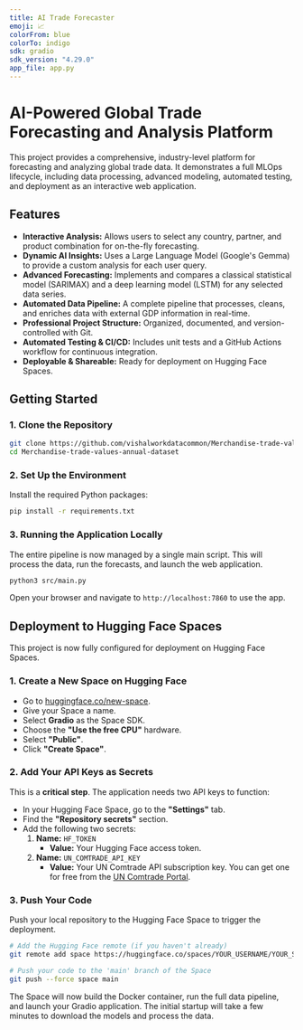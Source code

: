 ```yaml
---
title: AI Trade Forecaster
emoji: 📈
colorFrom: blue
colorTo: indigo
sdk: gradio
sdk_version: "4.29.0"
app_file: app.py
---
```


# AI-Powered Global Trade Forecasting and Analysis Platform

This project provides a comprehensive, industry-level platform for forecasting and analyzing global trade data. It demonstrates a full MLOps lifecycle, including data processing, advanced modeling, automated testing, and deployment as an interactive web application.

## Features

- **Interactive Analysis:** Allows users to select any country, partner, and product combination for on-the-fly forecasting.
- **Dynamic AI Insights:** Uses a Large Language Model (Google's Gemma) to provide a custom analysis for each user query.
- **Advanced Forecasting:** Implements and compares a classical statistical model (SARIMAX) and a deep learning model (LSTM) for any selected data series.
- **Automated Data Pipeline:** A complete pipeline that processes, cleans, and enriches data with external GDP information in real-time.
- **Professional Project Structure:** Organized, documented, and version-controlled with Git.
- **Automated Testing & CI/CD:** Includes unit tests and a GitHub Actions workflow for continuous integration.
- **Deployable & Shareable:** Ready for deployment on Hugging Face Spaces.

## Getting Started

### 1. Clone the Repository

```bash
git clone https://github.com/vishalworkdatacommon/Merchandise-trade-values-annual-dataset.git
cd Merchandise-trade-values-annual-dataset
```

### 2. Set Up the Environment

Install the required Python packages:
```bash
pip install -r requirements.txt
```

### 3. Running the Application Locally

The entire pipeline is now managed by a single main script. This will process the data, run the forecasts, and launch the web application.

```bash
python3 src/main.py
```
Open your browser and navigate to `http://localhost:7860` to use the app.

## Deployment to Hugging Face Spaces

This project is now fully configured for deployment on Hugging Face Spaces.

### 1. Create a New Space on Hugging Face

- Go to [huggingface.co/new-space](https://huggingface.co/new-space).
- Give your Space a name.
- Select **Gradio** as the Space SDK.
- Choose the **"Use the free CPU"** hardware.
- Select **"Public"**.
- Click **"Create Space"**.

### 2. Add Your API Keys as Secrets

This is a **critical step**. The application needs two API keys to function:

- In your Hugging Face Space, go to the **"Settings"** tab.
- Find the **"Repository secrets"** section.
- Add the following two secrets:
    1.  **Name:** `HF_TOKEN`
        - **Value:** Your Hugging Face access token.
    2.  **Name:** `UN_COMTRADE_API_KEY`
        - **Value:** Your UN Comtrade API subscription key. You can get one for free from the [UN Comtrade Portal](https://comtradeplus.un.org/portal).

### 3. Push Your Code

Push your local repository to the Hugging Face Space to trigger the deployment.

```bash
# Add the Hugging Face remote (if you haven't already)
git remote add space https://huggingface.co/spaces/YOUR_USERNAME/YOUR_SPACE_NAME

# Push your code to the 'main' branch of the Space
git push --force space main
```

The Space will now build the Docker container, run the full data pipeline, and launch your Gradio application. The initial startup will take a few minutes to download the models and process the data.
